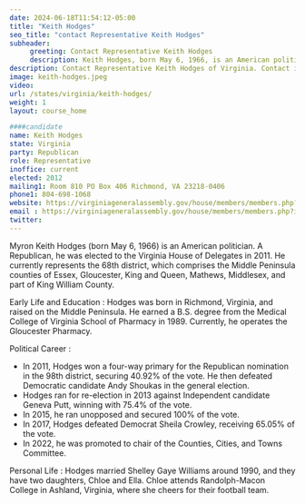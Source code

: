 ```yaml
---
date: 2024-06-18T11:54:12-05:00
title: "Keith Hodges"
seo_title: "contact Representative Keith Hodges"
subheader:
     greeting: Contact Representative Keith Hodges
     description: Keith Hodges, born May 6, 1966, is an American politician (Republican Party) who is a member of the Virginia House of Delegates, representing District 68. He assumed office on January 10, 2024.
description: Contact Representative Keith Hodges of Virginia. Contact information for Keith Hodges includes email address, phone number, and mailing address.
image: keith-hodges.jpeg
video:
url: /states/virginia/keith-hodges/
weight: 1
layout: course_home

####candidate
name: Keith Hodges
state: Virginia
party: Republican
role: Representative
inoffice: current
elected: 2012
mailing1: Room 810 PO Box 406 Richmond, VA 23218-0406
phone1: 804-698-1068
website: https://virginiageneralassembly.gov/house/members/members.php?id=H0238/
email : https://virginiageneralassembly.gov/house/members/members.php?id=H0238/
twitter: 
---
```

Myron Keith Hodges (born May 6, 1966) is an American politician. A Republican, he was elected to the Virginia House of Delegates in 2011. He currently represents the 68th district, which comprises the Middle Peninsula counties of Essex, Gloucester, King and Queen, Mathews, Middlesex, and part of King William County.

Early Life and Education :
Hodges was born in Richmond, Virginia, and raised on the Middle Peninsula. He earned a B.S. degree from the Medical College of Virginia School of Pharmacy in 1989. Currently, he operates the Gloucester Pharmacy.

Political Career :
- In 2011, Hodges won a four-way primary for the Republican nomination in the 98th district, securing 40.92% of the vote. He then defeated Democratic candidate Andy Shoukas in the general election.
- Hodges ran for re-election in 2013 against Independent candidate Geneva Putt, winning with 75.4% of the vote.
- In 2015, he ran unopposed and secured 100% of the vote.
- In 2017, Hodges defeated Democrat Sheila Crowley, receiving 65.05% of the vote.
- In 2022, he was promoted to chair of the Counties, Cities, and Towns Committee.

Personal Life :
Hodges married Shelley Gaye Williams around 1990, and they have two daughters, Chloe and Ella. Chloe attends Randolph-Macon College in Ashland, Virginia, where she cheers for their football team.
